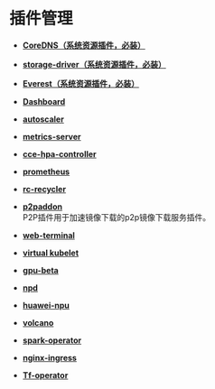 # 插件管理<a name="cce_01_0064"></a>

-   **[CoreDNS（系统资源插件，必装）](CoreDNS（系统资源插件-必装）.md)**  

-   **[storage-driver（系统资源插件，必装）](storage-driver（系统资源插件-必装）.md)**  

-   **[Everest（系统资源插件，必装）](Everest（系统资源插件-必装）.md)**  

-   **[Dashboard](Dashboard.md)**  

-   **[autoscaler](autoscaler.md)**  

-   **[metrics-server](metrics-server.md)**  

-   **[cce-hpa-controller](cce-hpa-controller.md)**  

-   **[prometheus](prometheus.md)**  

-   **[rc-recycler](rc-recycler.md)**  

-   **[p2paddon](p2paddon.md)**  
P2P插件用于加速镜像下载的p2p镜像下载服务插件。
-   **[web-terminal](web-terminal.md)**  

-   **[virtual kubelet](virtual-kubelet.md)**  

-   **[gpu-beta](gpu-beta.md)**  

-   **[npd](npd.md)**  

-   **[huawei-npu](huawei-npu.md)**  

-   **[volcano](volcano.md)**  

-   **[spark-operator](spark-operator.md)**  

-   **[nginx-ingress](nginx-ingress.md)**  

-   **[Tf-operator](Tf-operator.md)**  


